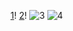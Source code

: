[1](https://github.com/Martinluzado/todolist/assets/107727637/3042f6c4-522b-4ad9-997c-fc4bbbf51b81)!
[2](https://github.com/Martinluzado/todolist/assets/107727637/270eb1e2-d272-4f28-be34-94bb23aabdcf)!
![3](https://github.com/Martinluzado/todolist/assets/107727637/0d508097-d736-4338-a10d-ef7fd50a5858)
![4](https://github.com/Martinluzado/todolist/assets/107727637/500de75a-e28d-4429-b016-190f4a69c9f0)
